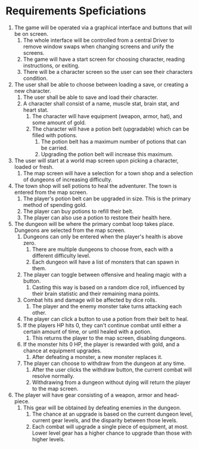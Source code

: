 # Requirements Speficiations

1. The game will be operated via a graphical interface and buttons that will be on screen.
    1. The whole interface will be controlled from a central Driver to remove window swaps when changing screens and unify the screens.
    2. The game will have a start screen for choosing character, reading instructions, or exiting.
    3. There will be a character screen so the user can see their characters condition.
2. The user shall be able to choose between loading a save, or creating a new character.
    1. The user shall be able to save and load their character.
    2. A character shall consist of a name, muscle stat, brain stat, and heart stat.
        1. The character will have equipment (weapon, armor, hat), and some amount of gold.
        2. The character will have a potion belt (upgradable) which can be filled with potions.
            1. The potion belt has a maximum number of potions that can be carried.
            2. Upgrading the potion belt will increase this maximum.
3. The user will start at a world map screen upon picking a character, loaded or fresh.
    1. The map screen will have a selection for a town shop and a selection of dungeons of increasing difficulty.
4. The town shop will sell potions to heal the adventurer. The town is entered from the map screen.
    1. The player's potion belt can be upgraded in size.  This is the primary method of spending gold.
    2. The player can buy potions to refill their belt.
    3. The player can also use a potion to restore their health here.
5. The dungeon will be where the primary combat loop takes place.  Dungeons are selected from the map screen.
    1. Dungeons can only be entered when the player's health is above zero.
        1. There are multiple dungeons to choose from, each with a different difficulty level.
        2. Each dungeon will have a list of monsters that can spawn in them.
    2. The player can toggle between offensive and healing magic with a button.
        1. Casting this way is based on a random dice roll, influenced by their brain statistic and their remaining mana points.
    3. Combat hits and damage will be affected by dice rolls.
        1. The player and the enemy monster take turns attacking each other.
    4. The player can click a button to use a potion from their belt to heal.
    5. If the players HP hits 0, they can't continue combat until either a certain amount of time, or until healed with a potion.
        1. This returns the player to the map screen, disabling dungeons.
    6. If the monster hits 0 HP, the player is rewarded with gold, and a chance at equipment upgrades.
        1. After defeating a monster, a new monster replaces it.
    7. The player can choose to withdraw from the dungeon at any time.
        1. After the user clicks the withdraw button, the current combat will resolve normally.
        2. Withdrawing from a dungeon without dying will return the player to the map screen.
6. The player will have gear consisting of a weapon, armor and head-piece.
    1. This gear will be obtained by defeating enemies in the dungeon.
        1. The chance at an upgrade is based on the current dungeon level, current gear levels, and the disparity between those levels.
        2. Each combat will upgrade a single piece of equipment, at most.  Lower level gear has a higher chance to upgrade than those with higher levels.